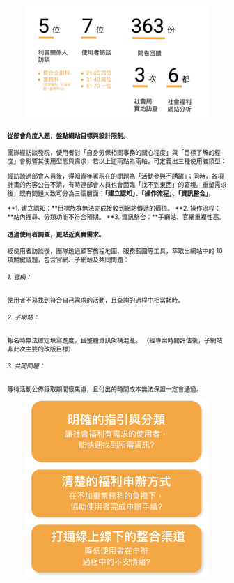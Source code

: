 <figure style="--pos-start: 1; --pos-end: 2; --pos-mob-s: 1; --pos-mob-e: 2;"><img src="/projects/taichung_society/contentresearch_now.jpg"></figure>

<div class="content" style="--pos-start: 2; --pos-end: 4; --pos-mob-s: 2; --pos-mob-e: 3;">

#### **從部會角度入題，盤點網站目標與設計限制。**
團隊經訪談發現，使用者對「自身勞保相關事務的關心程度」與「目標了解的程度」會影響其使用型態與需求，若以上述兩點為兩軸，可定義出三種使用者類型：

經訪談過部會人員後，得知青年署現在的問題為「活動參與不踴躍」；同時，各項計畫的內容公告不清，有時連部會人員也會面臨「找不到東西」的窘境。重塑需求後，既有問題大致可分為三個層面：**「建立認知」、「操作流程」、「資訊整合」**。

**1. 建立認知：**目標族群無法完成接收到網站傳遞的價值。
**2. 操作流程：**站內搜尋、分類功能不符合預期。
**3. 資訊整合：**子網站、官網重複性高。
</div>

<div class="content" style="--pos-start: 1; --pos-end: 3; --pos-mob-s: 4; --pos-mob-e: 5;">

#### **透過使用者調查，更貼近真實需求。**
經使用者訪談後，團隊透過顧客旅程地圖、服務藍圖等工具，萃取出網站中的 10 項關鍵議題，包含官網、子網站及共同問題：

###### 1. 官網：
使用者不易找到符合自己需求的活動，且查詢的過程中相當耗時。

###### 2. 子網站：
報名時無法確定填寫進度，且整體資訊架構混亂。
（經專案時間評估後，子網站非此次主要的改版目標）

###### 3. 共同問題：
等待活動公佈錄取期間很焦慮，且付出的時間成本無法保證一定會通過。

</div>

<figure style="--pos-start: 3; --pos-end: 4; --pos-mob-s: 3; --pos-mob-e: 4;"><img src="/projects/taichung_society/contentresearch_solutions.jpg"></figure>

